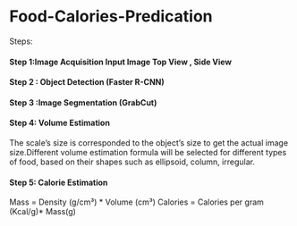# Food-Calories-Predication

Steps:

#### Step 1:Image Acquisition Input Image Top View ,  Side View 

#### Step 2 : Object Detection (Faster R-CNN)

#### Step 3 :Image Segmentation (GrabCut)

#### Step 4: Volume Estimation
The scale’s size is corresponded to the object’s size  to get the actual image size.Different volume estimation formula will be selected for different types of food, based on their shapes such as ellipsoid, column, irregular.

#### Step 5: Calorie Estimation 
Mass    =   Density (g/cm³) * Volume (cm³)
Calories = Calories per gram (Kcal/g)* Mass(g)

